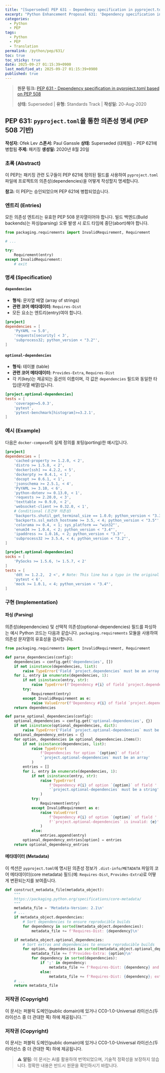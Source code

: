 ```yaml
---
title: "[Superseded] PEP 631 - Dependency specification in pyproject.toml based on PEP 508"
excerpt: "Python Enhancement Proposal 631: 'Dependency specification in pyproject.toml based on PEP 508'에 대한 한국어 번역입니다."
categories:
  - Python
  - PEP
tags:
  - Python
  - PEP
  - Translation
permalink: /python/pep/631/
toc: true
toc_sticky: true
date: 2025-09-27 01:15:39+0900
last_modified_at: 2025-09-27 01:15:39+0900
published: true
---
```

> **원문 링크:** [PEP 631 - Dependency specification in pyproject.toml based on PEP 508](https://peps.python.org/pep-0631/)
>
> **상태:** Superseded | **유형:** Standards Track | **작성일:** 20-Aug-2020

## PEP 631: `pyproject.toml`을 통한 의존성 명세 (PEP 508 기반)

**작성자:** Ofek Lev
**스폰서:** Paul Ganssle
**상태:** Superseded (대체됨) - PEP 621에 병합됨
**주제:** 패키징
**생성일:** 2020년 8월 20일

### 초록 (Abstract)
이 PEP는 패키징 관련 도구들이 PEP 621에 정의된 필드를 사용하여 `pyproject.toml` 파일에 프로젝트의 의존성(dependencies)을 어떻게 작성할지 명세합니다.

**참고:** 이 PEP는 승인되었으며 PEP 621에 병합되었습니다.

### 엔트리 (Entries)
모든 의존성 엔트리는 유효한 PEP 508 문자열이어야 합니다. 빌드 백엔드(Build backends)는 파싱(parsing) 오류 발생 시 로드 타임에 중단(abort)해야 합니다.

```python
from packaging.requirements import InvalidRequirement, Requirement

# ...

try:
    Requirement(entry)
except InvalidRequirement:
    # exit
```


### 명세 (Specification)

#### `dependencies`
*   **형식:** 문자열 배열 (array of strings)
*   **관련 코어 메타데이터:** `Requires-Dist`
*   모든 요소는 엔트리(entry)여야 합니다.

```toml
[project]
dependencies = [
    'PyYAML ~= 5.0',
    'requests[security] < 3',
    'subprocess32; python_version < "3.2"',
]
```


#### `optional-dependencies`
*   **형식:** 테이블 (table)
*   **관련 코어 메타데이터:** `Provides-Extra`, `Requires-Dist`
*   각 키(key)는 제공되는 옵션의 이름이며, 각 값은 `dependencies` 필드와 동일한 타입(문자열 배열)입니다.

```toml
[project.optional-dependencies]
tests = [
    'coverage>=5.0.3',
    'pytest',
    'pytest-benchmark[histogram]>=3.2.1',
]
```


### 예시 (Example)
다음은 `docker-compose`의 실제 정의를 포팅(porting)한 예시입니다.

```toml
[project]
dependencies = [
    'cached-property >= 1.2.0, < 2',
    'distro >= 1.5.0, < 2',
    'docker[ssh] >= 4.2.2, < 5',
    'dockerpty >= 0.4.1, < 1',
    'docopt >= 0.6.1, < 1',
    'jsonschema >= 2.5.1, < 4',
    'PyYAML >= 3.10, < 6',
    'python-dotenv >= 0.13.0, < 1',
    'requests >= 2.20.0, < 3',
    'texttable >= 0.9.0, < 2',
    'websocket-client >= 0.32.0, < 1',
    # Conditional (조건부 의존성)
    'backports.shutil_get_terminal_size == 1.0.0; python_version < "3.3"',
    'backports.ssl_match_hostname >= 3.5, < 4; python_version < "3.5"',
    'colorama >= 0.4, < 1; sys_platform == "win32"',
    'enum34 >= 1.0.4, < 2; python_version < "3.4"',
    'ipaddress >= 1.0.16, < 2; python_version < "3.3"',
    'subprocess32 >= 3.5.4, < 4; python_version < "3.2"',
]

[project.optional-dependencies]
socks = [
    'PySocks >= 1.5.6, != 1.5.7, < 2'
]
tests = [
    'ddt >= 1.2.2,  2 <', # Note: This line has a typo in the original PEP. It should be '< 2'
    'pytest < 6',
    'mock >= 1.0.1, < 4; python_version < "3.4"',
]
```


### 구현 (Implementation)

#### 파싱 (Parsing)
의존성(dependencies) 및 선택적 의존성(optional-dependencies) 필드를 파싱하는 예시 Python 코드는 다음과 같습니다. `packaging.requirements` 모듈을 사용하여 의존성 문자열의 유효성을 검사합니다.

```python
from packaging.requirements import InvalidRequirement, Requirement

def parse_dependencies(config):
    dependencies = config.get('dependencies', [])
    if not isinstance(dependencies, list):
        raise TypeError('Field `project.dependencies` must be an array')
    for i, entry in enumerate(dependencies, 1):
        if not isinstance(entry, str):
            raise TypeError(f'Dependency #{i} of field `project.dependencies` must be a string')
        try:
            Requirement(entry)
        except InvalidRequirement as e:
            raise ValueError(f'Dependency #{i} of field `project.dependencies` is invalid: {e}')
    return dependencies

def parse_optional_dependencies(config):
    optional_dependencies = config.get('optional-dependencies', {})
    if not isinstance(optional_dependencies, dict):
        raise TypeError('Field `project.optional-dependencies` must be a table')
    optional_dependency_entries = {}
    for option, dependencies in optional_dependencies.items():
        if not isinstance(dependencies, list):
            raise TypeError(
                f'Dependencies for option `{option}` of field '
                '`project.optional-dependencies` must be an array'
            )
        entries = []
        for i, entry in enumerate(dependencies, 1):
            if not isinstance(entry, str):
                raise TypeError(
                    f'Dependency #{i} of option `{option}` of field '
                    '`project.optional-dependencies` must be a string'
                )
            try:
                Requirement(entry)
            except InvalidRequirement as e:
                raise ValueError(
                    f'Dependency #{i} of option `{option}` of field '
                    f'`project.optional-dependencies` is invalid: {e}'
                )
            else:
                entries.append(entry)
        optional_dependency_entries[option] = entries
    return optional_dependency_entries
```


#### 메타데이터 (Metadata)
이 섹션은 `pyproject.toml`에 명시된 의존성 정보가 `.dist-info/METADATA` 파일의 코어 메타데이터(core metadata) 필드(예: `Requires-Dist`, `Provides-Extra`)로 어떻게 변환되는지를 보여줍니다.

```python
def construct_metadata_file(metadata_object):
    """
    https://packaging.python.org/specifications/core-metadata/
    """
    metadata_file = 'Metadata-Version: 2.1\n'
    # ...
    if metadata_object.dependencies:
        # Sort dependencies to ensure reproducible builds
        for dependency in sorted(metadata_object.dependencies):
            metadata_file += f'Requires-Dist: {dependency}\n'

    if metadata_object.optional_dependencies:
        # Sort extras and dependencies to ensure reproducible builds
        for option, dependencies in sorted(metadata_object.optional_dependencies.items()):
            metadata_file += f'Provides-Extra: {option}\n'
            for dependency in sorted(dependencies):
                if ';' in dependency:
                    metadata_file += f'Requires-Dist: {dependency} and extra == "{option}"\n'
                else:
                    metadata_file += f'Requires-Dist: {dependency}; extra == "{option}"\n'
    # ...
    return metadata_file
```


### 저작권 (Copyright)
이 문서는 퍼블릭 도메인(public domain)에 있거나 CC0-1.0-Universal 라이선스(두 라이선스 중 더 관대한 쪽) 하에 제공됩니다.```


### 저작권 (Copyright)
이 문서는 퍼블릭 도메인(public domain)에 있거나 CC0-1.0-Universal 라이선스(두 라이선스 중 더 관대한 쪽) 하에 제공됩니다.

> ⚠️ **알림:** 이 문서는 AI를 활용하여 번역되었으며, 기술적 정확성을 보장하지 않습니다. 정확한 내용은 반드시 원문을 확인하시기 바랍니다.
